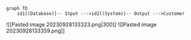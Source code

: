 ```mermaid
graph TD
	id1[(Database)]-- Input --->id2((System))-- Output --->Customer
```

![[Pasted image 20230928133323.png|300]]
![[Pasted image 20230928133359.png]]
